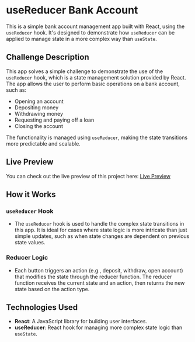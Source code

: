 # useReducer Bank Account

This is a simple bank account management app built with React, using the `useReducer` hook. It's designed to demonstrate how `useReducer` can be applied to manage state in a more complex way than `useState`.

## Challenge Description

This app solves a simple challenge to demonstrate the use of the `useReducer` hook, which is a state management solution provided by React. The app allows the user to perform basic operations on a bank account, such as:

- Opening an account
- Depositing money
- Withdrawing money
- Requesting and paying off a loan
- Closing the account

The functionality is managed using `useReducer`, making the state transitions more predictable and scalable.

## Live Preview

You can check out the live preview of this project here: [Live Preview](https://bank-account-mo3bassias-projects.vercel.app)

## How it Works

### `useReducer` Hook

- The `useReducer` hook is used to handle the complex state transitions in this app. It is ideal for cases where state logic is more intricate than just simple updates, such as when state changes are dependent on previous state values.

### Reducer Logic

- Each button triggers an action (e.g., deposit, withdraw, open account) that modifies the state through the reducer function. The reducer function receives the current state and an action, then returns the new state based on the action type.

## Technologies Used

- **React**: A JavaScript library for building user interfaces.
- **useReducer**: React hook for managing more complex state logic than `useState`.
